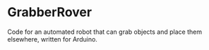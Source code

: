 # GrabberRover
Code for an automated robot that can grab objects and place them elsewhere, written for Arduino.
